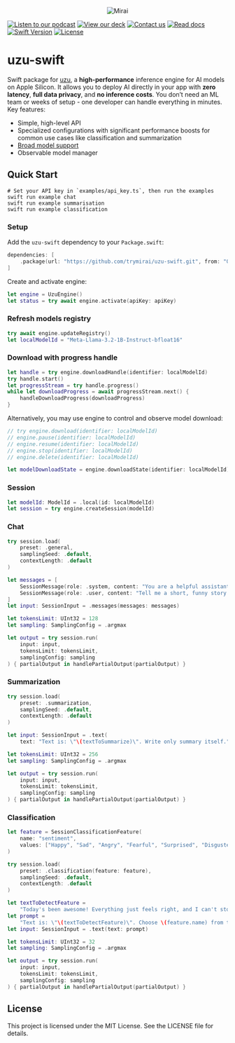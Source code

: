 <p align="center">
  <picture>
    <img alt="Mirai" src="https://artifacts.trymirai.com/social/github/uzu-swift-header.jpg" style="max-width: 100%;">
  </picture>
</p>

<a href="https://artifacts.trymirai.com/social/about_us.mp3"><img src="https://img.shields.io/badge/Listen-Podcast-red" alt="Listen to our podcast"></a>
<a href="https://docsend.com/v/76bpr/mirai2025"><img src="https://img.shields.io/badge/View-Deck-red" alt="View our deck"></a>
<a href="mailto:alexey@getmirai.co,dima@getmirai.co,aleksei@getmirai.co?subject=Interested%20in%20Mirai"><img src="https://img.shields.io/badge/Send-Email-green" alt="Contact us"></a>
<a href="https://docs.trymirai.com/components/inference-engine"><img src="https://img.shields.io/badge/Read-Docs-blue" alt="Read docs"></a>
[![Swift Version](https://img.shields.io/badge/Swift-5.9-blue)](https://swift.org)
[![License](https://img.shields.io/badge/License-MIT-blue)](LICENSE)

# uzu-swift

Swift package for [uzu](https://github.com/trymirai/uzu), a **high-performance** inference engine for AI models on Apple Silicon. It allows you to deploy AI directly in your app with **zero latency**, **full data privacy**, and **no inference costs**. You don’t need an ML team or weeks of setup - one developer can handle everything in minutes. Key features:

- Simple, high-level API
- Specialized configurations with significant performance boosts for common use cases like classification and summarization
- [Broad model support](https://trymirai.com/models)
- Observable model manager

## Quick Start

```shell
# Set your API key in `examples/api_key.ts`, then run the examples
swift run example chat
swift run example summarisation
swift run example classification
```

### Setup

Add the `uzu-swift` dependency to your `Package.swift`:

```swift
dependencies: [
    .package(url: "https://github.com/trymirai/uzu-swift.git", from: "0.1.5")
]
```

Create and activate engine:

```swift
let engine = UzuEngine()
let status = try await engine.activate(apiKey: apiKey)
```

### Refresh models registry

```swift
try await engine.updateRegistry()
let localModelId = "Meta-Llama-3.2-1B-Instruct-bfloat16"
```

### Download with progress handle

```swift
let handle = try engine.downloadHandle(identifier: localModelId)
try handle.start()
let progressStream = try handle.progress()
while let downloadProgress = await progressStream.next() {
    handleDownloadProgress(downloadProgress)
}
```

Alternatively, you may use engine to control and observe model download:

```swift
// try engine.download(identifier: localModelId)
// engine.pause(identifier: localModelId)
// engine.resume(identifier: localModelId)
// engine.stop(identifier: localModelId)
// engine.delete(identifier: localModelId)

let modelDownloadState = engine.downloadState(identifier: localModelId)
```

### Session

```swift
let modelId: ModelId = .local(id: localModelId)
let session = try engine.createSession(modelId)
```

### Chat

```swift
try session.load(
    preset: .general,
    samplingSeed: .default,
    contextLength: .default
)
```

```swift
let messages = [
    SessionMessage(role: .system, content: "You are a helpful assistant."),
    SessionMessage(role: .user, content: "Tell me a short, funny story about a robot."),
]
let input: SessionInput = .messages(messages: messages)
```

```swift
let tokensLimit: UInt32 = 128
let sampling: SamplingConfig = .argmax
```

```swift
let output = try session.run(
    input: input,
    tokensLimit: tokensLimit,
    samplingConfig: sampling
) { partialOutput in handlePartialOutput(partialOutput) }
```

### Summarization

```swift
try session.load(
    preset: .summarization,
    samplingSeed: .default,
    contextLength: .default
)
```

```swift
let input: SessionInput = .text(
    text: "Text is: \"\(textToSummarize)\". Write only summary itself.")
```

```swift
let tokensLimit: UInt32 = 256
let sampling: SamplingConfig = .argmax
```

```swift
let output = try session.run(
    input: input,
    tokensLimit: tokensLimit,
    samplingConfig: sampling
) { partialOutput in handlePartialOutput(partialOutput) }
```

### Classification

```swift
let feature = SessionClassificationFeature(
    name: "sentiment",
    values: ["Happy", "Sad", "Angry", "Fearful", "Surprised", "Disgusted"]
)
```

```swift
try session.load(
    preset: .classification(feature: feature),
    samplingSeed: .default,
    contextLength: .default
)
```

```swift
let textToDetectFeature =
    "Today's been awesome! Everything just feels right, and I can't stop smiling."
let prompt =
    "Text is: \"\(textToDetectFeature)\". Choose \(feature.name) from the list: \(feature.values.joined(separator: ", ")). Answer with one word. Don't add a dot at the end."
let input: SessionInput = .text(text: prompt)
```

```swift
let tokensLimit: UInt32 = 32
let sampling: SamplingConfig = .argmax
```

```swift
let output = try session.run(
    input: input,
    tokensLimit: tokensLimit,
    samplingConfig: sampling
) { partialOutput in handlePartialOutput(partialOutput) }
```

## License

This project is licensed under the MIT License. See the LICENSE file for details.


